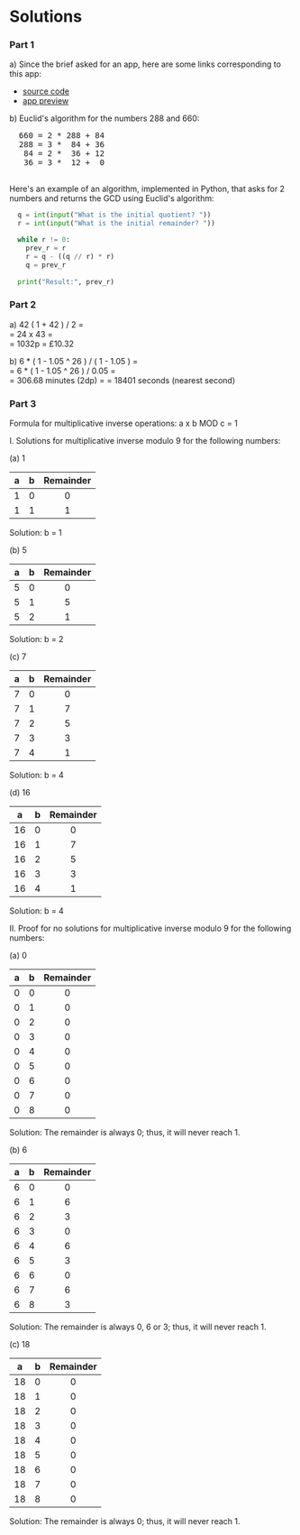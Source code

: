 # Solutions

### Part 1
  a) Since the brief asked for an app, here are some links corresponding to this app:
  
  - [source code](https://github.com/vas16290487/Maths-for-Computing/blob/Maths-Changes/A1%20-%20LCM%20Calculator%20Hot%20Dogs.html)
  - [app preview](https://htmlpreview.github.io/?https://github.com/vas16290487/Maths-for-Computing/blob/Maths-Changes/A1%20-%20LCM%20Calculator%20Hot%20Dogs.html)
  
  b) Euclid's algorithm for the numbers 288 and 660:
  <pre>
  660 = 2 * 288 + 84
  288 = 3 *  84 + 36
   84 = 2 *  36 + 12
   36 = 3 *  12 +  0
  </pre>
  
  Here's an example of an algorithm, implemented in Python, that asks for 2 numbers and returns the GCD using Euclid's algorithm:
  ```python
    q = int(input("What is the initial quotient? "))
    r = int(input("What is the initial remainder? "))

    while r != 0:
      prev_r = r
      r = q - ((q // r) * r)
      q = prev_r
    
    print("Result:", prev_r)
  ```
  
### Part 2  
  a) 42 ( 1 + 42 ) / 2 =  
   = 24 x 43 =  
   = 1032p = £10.32  
  
  b) 6 * ( 1 - 1.05 ^ 26 ) / ( 1 - 1.05 ) =  
   = 6 * ( 1 - 1.05 ^ 26 ) / 0.05 =  
   = 306.68 minutes (2dp) =
   = 18401 seconds (nearest second)
   
### Part 3

Formula for multiplicative inverse operations: a x b MOD c = 1

  I. Solutions for multiplicative inverse modulo 9 for the following numbers:
  
  (a) 1
  
   a  |  b  | Remainder
  --- | --- | :-------:
   1  |  0  |     0
   1  |  1  |     1
  
  Solution: b = 1
  
  (b) 5
  
   a  |  b  | Remainder
  --- | --- | :-------:
   5  |  0  |     0
   5  |  1  |     5
   5  |  2  |     1  
   
   Solution: b = 2
   
  (c) 7
  
   a  |  b  | Remainder
  --- | --- | :-------:
   7  |  0  |     0
   7  |  1  |     7
   7  |  2  |     5
   7  |  3  |     3
   7  |  4  |     1
   
   Solution: b = 4
   
  (d) 16
  
   a  |  b  | Remainder
  --- | --- | :-------:
   16 |  0  |     0
   16 |  1  |     7
   16 |  2  |     5
   16 |  3  |     3
   16 |  4  |     1
  
  Solution: b = 4
  
  II. Proof for no solutions for multiplicative inverse modulo 9 for the following numbers:
  
  (a) 0
  
   a  |  b  | Remainder
  --- | --- | :-------:
   0  |  0  |     0
   0  |  1  |     0
   0  |  2  |     0
   0  |  3  |     0
   0  |  4  |     0
   0  |  5  |     0
   0  |  6  |     0
   0  |  7  |     0
   0  |  8  |     0
  
  Solution: The remainder is always 0; thus, it will never reach 1.
  
  (b) 6
  
   a  |  b  | Remainder
  --- | --- | :-------:
   6  |  0  |     0
   6  |  1  |     6
   6  |  2  |     3
   6  |  3  |     0
   6  |  4  |     6
   6  |  5  |     3
   6  |  6  |     0
   6  |  7  |     6
   6  |  8  |     3
  
  Solution: The remainder is always 0, 6 or 3; thus, it will never reach 1.
  
  (c) 18
  
   a  |  b  | Remainder
  --- | --- | :-------:
   18 |  0  |     0
   18 |  1  |     0
   18 |  2  |     0
   18 |  3  |     0
   18 |  4  |     0
   18 |  5  |     0
   18 |  6  |     0
   18 |  7  |     0
   18 |  8  |     0
  
  Solution: The remainder is always 0; thus, it will never reach 1.
  
  
